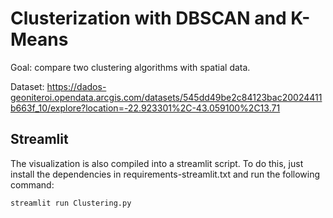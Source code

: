 # Clusterization with DBSCAN and K-Means 

Goal: compare two clustering algorithms with spatial data.

Dataset: https://dados-geoniteroi.opendata.arcgis.com/datasets/545dd49be2c84123bac20024411b663f_10/explore?location=-22.923301%2C-43.059100%2C13.71

## **Streamlit**
The visualization is also compiled into a streamlit script. To do this, just install the dependencies in requirements-streamlit.txt and run the following command:

```bash
streamlit run Clustering.py
